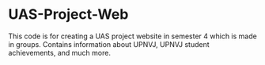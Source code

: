 # UAS-Project-Web
This code is for creating a UAS project website in semester 4 which is made in groups. Contains information about UPNVJ, UPNVJ student achievements, and much more.
